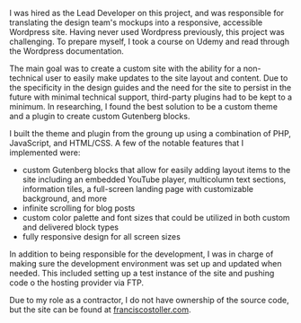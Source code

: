 I was hired as the Lead Developer on this project, and was responsible for translating the design team's mockups into a responsive, accessible Wordpress site. Having never used Wordpress previously, this project was challenging. To prepare myself, I took a course on Udemy and read through the Wordpress documentation.

The main goal was to create a custom site with the ability for a non-technical user to easily make updates to the site layout and content. Due to the specificity in the design guides and the need for the site to persist in the future with minimal technical support, third-party plugins had to be kept to a minimum. In researching, I found the best solution to be a custom theme and a plugin to create custom Gutenberg blocks.

I built the theme and plugin from the groung up using a combination of PHP, JavaScript, and HTML/CSS. A few of the notable features that I implemented were:
* custom Gutenberg blocks that allow for easily adding layout items to the site including an embedded YouTube player, multicolumn text sections, information tiles, a full-screen landing page with customizable background, and more
* infinite scrolling for blog posts
* custom color palette and font sizes that could be utilized in both custom and delivered block types
* fully responsive design for all screen sizes

In addition to being responsible for the development, I was in charge of making sure the development environment was set up and updated when needed. This included setting up a test instance of the site and pushing code o the hosting provider via FTP.

Due to my role as a contractor, I do not have ownership of the source code, but the site can be found at [franciscostoller.com](https://franciscostoller.com/).

